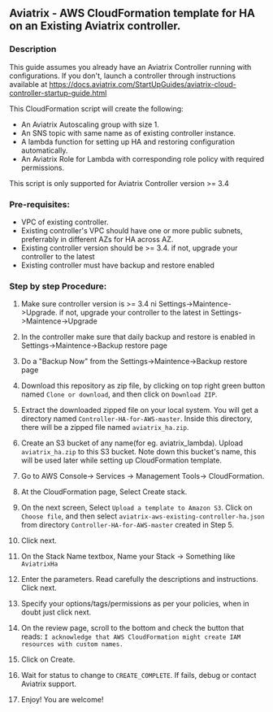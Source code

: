 ## Aviatrix - AWS CloudFormation template for HA on an Existing Aviatrix controller.

### Description
This guide assumes you already have an Aviatrix Controller running with configurations. If you don't, launch a controller through instructions available at https://docs.aviatrix.com/StartUpGuides/aviatrix-cloud-controller-startup-guide.html

This CloudFormation script will create the following:

* An Aviatrix Autoscaling group with size 1.
* An SNS topic with same name as of existing controller instance.
* A lambda function for setting up HA and restoring configuration automatically.
* An Aviatrix Role for Lambda with corresponding role policy with required permissions.

This script is only supported for Aviatrix Controller version >= 3.4
### Pre-requisites:

* VPC of existing controller.
* Existing controller's VPC should have one or more public subnets, preferrably in different AZs for HA across AZ. 
* Existing controller version should be >= 3.4. if not, upgrade your controller to the latest
* Existing controller must have backup and restore enabled

### Step by step Procedure:

1. Make sure controller version is >= 3.4 ni Settings->Maintence->Upgrade. if not, upgrade your controller to the latest in Settings->Maintence->Upgrade

2. In the controller make sure that daily backup and restore is enabled in Settings->Maintence->Backup restore page

3. Do a "Backup Now" from  the Settings->Maintence->Backup restore page

4. Download this repository as zip file, by clicking on top right green button named `Clone or download`, and then click on `Download ZIP`.

5. Extract the downloaded zipped file on your local system. You will get a directory named `Controller-HA-for-AWS-master`. Inside this directory, there will be a zipped file named `aviatrix_ha.zip`.

6. Create an S3 bucket of any name(for eg. aviatrix_lambda). Upload `aviatrix_ha.zip` to this S3 bucket. Note down this bucket's name, this will be used later while setting up CloudFormation template.

7. Go to AWS Console-> Services -> Management Tools-> CloudFormation.

8. At the CloudFormation page, Select Create stack.

9. On the next screen, Select `Upload a template to Amazon S3`. Click on `Choose file`, and then select `aviatrix-aws-existing-controller-ha.json` from directory `Controller-HA-for-AWS-master` created in Step 5.

10. Click next.

11. On the Stack Name textbox, Name your Stack -> Something like `AviatrixHa`

12. Enter the parameters. Read carefully the descriptions and instructions. Click next.

13. Specify your options/tags/permissions as per your policies, when in doubt just click next.

14. On the review page, scroll to the bottom and check the button that reads:
`I acknowledge that AWS CloudFormation might create IAM resources with custom names.`

15. Click on Create.

16. Wait for status to change to `CREATE_COMPLETE`. If fails, debug or contact Aviatrix support.

17. Enjoy! You are welcome!
